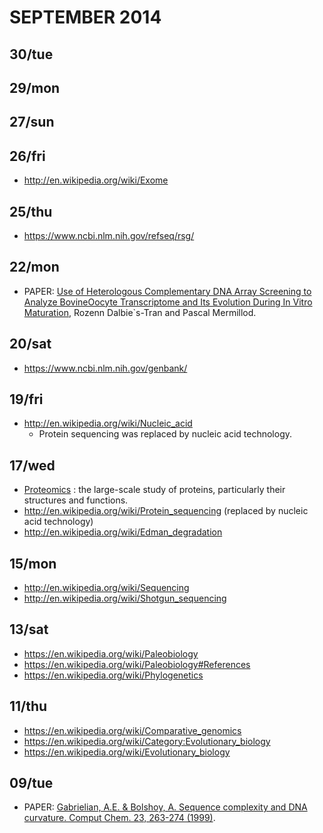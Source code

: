 # SEPTEMBER 2014

## 30/tue

## 29/mon

## 27/sun

## 26/fri
- http://en.wikipedia.org/wiki/Exome

## 25/thu
- https://www.ncbi.nlm.nih.gov/refseq/rsg/

## 22/mon
- PAPER: [Use of Heterologous Complementary DNA Array Screening to Analyze BovineOocyte Transcriptome and Its Evolution During In Vitro Maturation](http://www.biolreprod.org/content/68/1/252.full.pdf+html), Rozenn Dalbie`s-Tran and Pascal Mermillod.

## 20/sat
- https://www.ncbi.nlm.nih.gov/genbank/

## 19/fri
- http://en.wikipedia.org/wiki/Nucleic_acid
   - Protein sequencing was replaced by nucleic acid technology.

## 17/wed
- [Proteomics](http://en.wikipedia.org/wiki/Proteomics) : the large-scale study of proteins, particularly their structures and functions.
- http://en.wikipedia.org/wiki/Protein_sequencing (replaced by nucleic acid technology)
- http://en.wikipedia.org/wiki/Edman_degradation

## 15/mon
- http://en.wikipedia.org/wiki/Sequencing
- http://en.wikipedia.org/wiki/Shotgun_sequencing

## 13/sat
- https://en.wikipedia.org/wiki/Paleobiology
- https://en.wikipedia.org/wiki/Paleobiology#References
- https://en.wikipedia.org/wiki/Phylogenetics

## 11/thu
- https://en.wikipedia.org/wiki/Comparative_genomics
- https://en.wikipedia.org/wiki/Category:Evolutionary_biology
- https://en.wikipedia.org/wiki/Evolutionary_biology

## 09/tue
- PAPER: [Gabrielian, A.E. & Bolshoy, A. Sequence complexity and DNA curvature. Comput Chem. 23, 263-274 (1999)](http://research.haifa.ac.il/~genom/Alex%27s_page/article.pdf).

